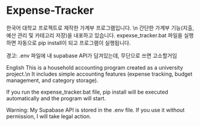 # Expense-Tracker
한국어
대학교 프로젝트로 제작한 가계부 프로그램입니다. \n
간단한 가계부 기능(지출, 예산 관리 및 카테고리 저장)을 내포하고 있습니다.
expexse_tracker.bat 파일을 실행하면 자동으로 pip install이 되고 프로그램이 실행됩니다.

경고:
.env 파일에 내 supabase API가 담겨있는데, 무단으로 쓰면 고소할거임

English
This is a household accounting program created as a university project.\n
It includes simple accounting features (expense tracking, budget management, and category storage).

If you run the expense_tracker.bat file, pip install will be executed automatically and the program will start.

Warning:
My Supabase API is stored in the .env file. If you use it without permission, I will take legal action.
